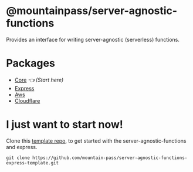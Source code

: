 # @mountainpass/server-agnostic-functions

Provides an interface for writing server-agnostic (serverless) functions.

# Packages

- [Core](/packages/core/) *👈 (Start here)*
- [Express](/packages/express/)
- [Aws](/packages/aws/)
- [Cloudflare](/packages/cloudflare/)

# I just want to start now!

Clone this [template repo]([express](https://github.com/mountain-pass/server-agnostic-functions-express-template)), to get started with the server-agnostic-functions and express.

```
git clone https://github.com/mountain-pass/server-agnostic-functions-express-template.git
```
